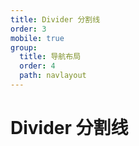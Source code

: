 ```yaml
---
title: Divider 分割线
order: 3
mobile: true
group:
  title: 导航布局
  order: 4
  path: navlayout
---
```


# Divider 分割线

<code src="../demo/Divider.tsx"></code>
<API src="../src/Divider.tsx"></API>
